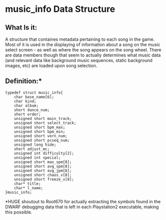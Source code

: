 # music_info Data Structure
## What Is it:
A structure that containes metadata pertaining to each song in the game.  Most of it is used in the displaying of information about a song on the music select screen - as well as where the song appears on the song wheel.  There are data members though that seem to actually determines what music data (and relevant data like background music sequences, static background images, etc) are loaded upon song selection.

## Definition:*
```
typedef struct music_info{
    char base_name[6];
    char kind;
    char album;
    short dance_num;
    short order;
    unsigned short main_track;
    unsigned short select_track;
    unsigned short bpm_max;
    unsigned short bpm_min;
    unsigned short vern_num;
    unsigned short pcseq_num;
    unsigned long hide;
    short adjust_mc;
    unsigned int difficulty[2];
    unsigned int special;
    unsigned short max_spm[8];
    unsigned short avg_spm[8];
    unsigned short avg_jpm[8];
    unsigned short chaos_v[8];
    unsigned short freeze_v[8];
    char* title;
    char* l_name;
}music_info;
```

*HUGE shoutout to Root670 for actually extracting the symbols found in the DWARF debugging 
data that is left in each Playstation2 executable, making this possible.
